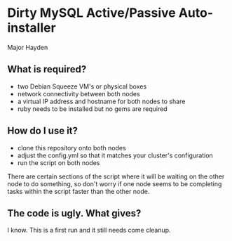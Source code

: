 # Dirty MySQL Active/Passive Auto-installer
Major Hayden

## What is required?
* two Debian Squeeze VM's or physical boxes
* network connectivity between both nodes
* a virtual IP address and hostname for both nodes to share
* ruby needs to be installed but no gems are required

## How do I use it?
* clone this repository onto both nodes
* adjust the config.yml so that it matches your cluster's configuration
* run the script on both nodes

There are certain sections of the script where it will be waiting on the other node to do something, so don't worry if one node seems to be completing tasks within the script faster than the other node.

## The code is ugly. What gives?
I know.  This is a first run and it still needs come cleanup.